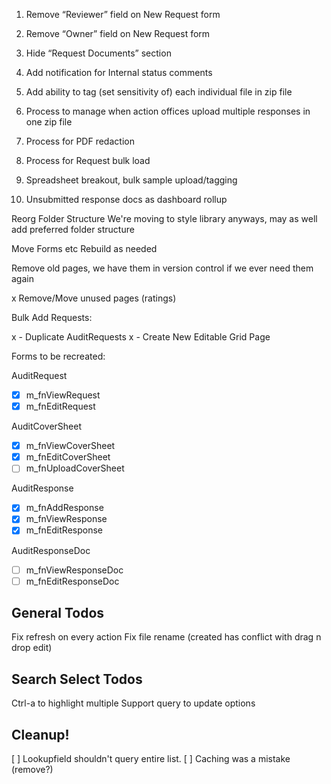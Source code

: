 1. Remove “Reviewer” field on New Request form

2. Remove “Owner” field on New Request form

3. Hide “Request Documents” section

4. Add notification for Internal status comments

5. Add ability to tag (set sensitivity of) each individual file in zip file

6. Process to manage when action offices upload multiple responses in one zip file

7. Process for PDF redaction

8. Process for Request bulk load

9. Spreadsheet breakout, bulk sample upload/tagging

10. Unsubmitted response docs as dashboard rollup

Reorg Folder Structure
We're moving to style library anyways, may as well add preferred folder structure

Move Forms etc
Rebuild as needed

Remove old pages, we have them in version control if we ever need them again

x Remove/Move unused pages (ratings)

Bulk Add Requests:

x - Duplicate AuditRequests
x - Create New Editable Grid Page

Forms to be recreated:

AuditRequest

- [x] m_fnViewRequest
- [x] m_fnEditRequest

AuditCoverSheet

- [x] m_fnViewCoverSheet
- [x] m_fnEditCoverSheet
- [ ] m_fnUploadCoverSheet

AuditResponse

- [x] m_fnAddResponse
- [x] m_fnViewResponse
- [x] m_fnEditResponse

AuditResponseDoc

- [ ] m_fnViewResponseDoc
- [ ] m_fnEditResponseDoc

## General Todos

Fix refresh on every action
Fix file rename (created has conflict with drag n drop edit)

## Search Select Todos

Ctrl-a to highlight multiple
Support query to update options

## Cleanup!

[ ] Lookupfield shouldn't query entire list.
[ ] Caching was a mistake (remove?)
